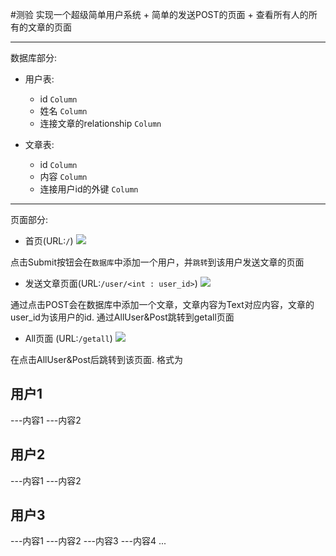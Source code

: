 #测验
实现一个超级简单用户系统 + 简单的发送POST的页面 + 查看所有人的所有的文章的页面


***

数据库部分:

+ 用户表:
    + id `Column`
    + 姓名 `Column`
    + 连接文章的relationship `Column`

+ 文章表:
    + id `Column`
    + 内容 `Column`
    + 连接用户id的外键 `Column`

***

页面部分:

+ 首页(URL:`/`)
![](http://wx3.sinaimg.cn/mw690/006yEyQ0gy1fl65rwnf91j30m30o7js1.jpg)

点击Submit按钮会在`数据库`中添加一个用户，并`跳转`到该用户发送文章的页面

+  发送文章页面(URL:`/user/<int : user_id>`)
![](http://wx3.sinaimg.cn/mw690/006yEyQ0gy1fl65rugpsfj30m10o7q3n.jpg)

通过点击POST会在数据库中添加一个文章，文章内容为Text对应内容，文章的user_id为该用户的id.
通过AllUser&Post跳转到getall页面


+ All页面 (URL:`/getall`)
![](http://wx2.sinaimg.cn/mw690/006yEyQ0gy1fl65rpris0j30m10o0wfb.jpg)

在点击AllUser&Post后跳转到该页面.
格式为
## 用户1
---内容1
---内容2
## 用户2
---内容1
---内容2
## 用户3
---内容1
---内容2
---内容3
---内容4
...


